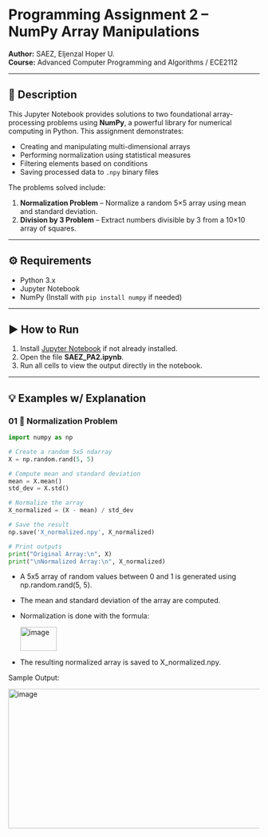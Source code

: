 # Programming Assignment 2 – NumPy Array Manipulations

**Author:** SAEZ, Eljenzal Hoper U.  
**Course:** Advanced Computer Programming and Algorithms / ECE2112

---

## 📌 Description

This Jupyter Notebook provides solutions to two foundational array-processing problems using **NumPy**, a powerful library for numerical computing in Python. This assignment demonstrates:

- Creating and manipulating multi-dimensional arrays  
- Performing normalization using statistical measures  
- Filtering elements based on conditions  
- Saving processed data to `.npy` binary files  

The problems solved include:

1. **Normalization Problem** – Normalize a random 5×5 array using mean and standard deviation.  
2. **Division by 3 Problem** – Extract numbers divisible by 3 from a 10×10 array of squares.

---

## ⚙️ Requirements

- Python 3.x  
- Jupyter Notebook  
- NumPy (Install with `pip install numpy` if needed)

---

## ▶️ How to Run

1. Install [Jupyter Notebook](https://jupyter.org/install) if not already installed.  
2. Open the file **SAEZ_PA2.ipynb**.  
3. Run all cells to view the output directly in the notebook.  

---

## 💡 Examples w/ Explanation

### 01 🧪 Normalization Problem

```python
import numpy as np

# Create a random 5x5 ndarray
X = np.random.rand(5, 5)

# Compute mean and standard deviation
mean = X.mean()
std_dev = X.std()

# Normalize the array
X_normalized = (X - mean) / std_dev

# Save the result
np.save('X_normalized.npy', X_normalized)

# Print outputs
print("Original Array:\n", X)
print("\nNormalized Array:\n", X_normalized)

```

- A 5x5 array of random values between 0 and 1 is generated using np.random.rand(5, 5).

- The mean and standard deviation of the array are computed.

- Normalization is done with the formula:
  
  <img width="73" height="48" alt="image" src="https://github.com/user-attachments/assets/9204a8ac-84ff-416c-8c0e-c1b647d3e8c5" />
	
- The resulting normalized array is saved to X_normalized.npy.

Sample Output: 

<img width="582" height="280" alt="image" src="https://github.com/user-attachments/assets/795492b6-f901-45a3-99f5-5072a5281658" />
